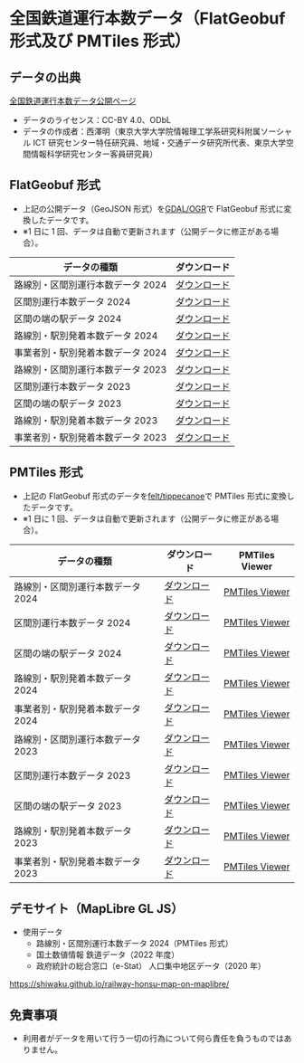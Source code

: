 # 全国鉄道運行本数データ（FlatGeobuf 形式及び PMTiles 形式）

## データの出典

[全国鉄道運行本数データ公開ページ](https://gtfs-gis.jp/railway_honsu/index.html)

- データのライセンス：CC-BY 4.0、ODbL
- データの作成者：西澤明（東京大学大学院情報理工学系研究科附属ソーシャル ICT 研究センター特任研究員、地域・交通データ研究所代表、東京大学空間情報科学研究センター客員研究員）

## FlatGeobuf 形式

- 上記の公開データ（GeoJSON 形式）を[GDAL/OGR](https://gdal.org/index.html)で FlatGeobuf 形式に変換したデータです。
- ※1 日に 1 回、データは自動で更新されます（公開データに修正がある場合）。

| データの種類                      | ダウンロード                                                                                                      |
| --------------------------------- | ----------------------------------------------------------------------------------------------------------------- |
| 路線別・区間別運行本数データ 2024 | [ダウンロード](https://shiwaku.github.io/gtfs-gis-railway-honsu-pmtiles/FlatGeobuf/unkohonsu2024_rosen_kukan.fgb) |
| 区間別運行本数データ 2024         | [ダウンロード](https://shiwaku.github.io/gtfs-gis-railway-honsu-pmtiles/FlatGeobuf/unkohonsu2024_kukan.fgb)       |
| 区間の端の駅データ 2024           | [ダウンロード](https://shiwaku.github.io/gtfs-gis-railway-honsu-pmtiles/FlatGeobuf/unkohonsu2024_kukan_eki.fgb)   |
| 路線別・駅別発着本数データ 2024   | [ダウンロード](https://shiwaku.github.io/gtfs-gis-railway-honsu-pmtiles/FlatGeobuf/unkohonsu2024_rosen_eki.fgb)   |
| 事業者別・駅別発着本数データ 2024 | [ダウンロード](https://shiwaku.github.io/gtfs-gis-railway-honsu-pmtiles/FlatGeobuf/unkohonsu2024_eki.fgb)         |
| 路線別・区間別運行本数データ 2023 | [ダウンロード](https://shiwaku.github.io/gtfs-gis-railway-honsu-pmtiles/FlatGeobuf/unkohonsu2023_rosen_kukan.fgb) |
| 区間別運行本数データ 2023         | [ダウンロード](https://shiwaku.github.io/gtfs-gis-railway-honsu-pmtiles/FlatGeobuf/unkohonsu2023_kukan.fgb)       |
| 区間の端の駅データ 2023           | [ダウンロード](https://shiwaku.github.io/gtfs-gis-railway-honsu-pmtiles/FlatGeobuf/unkohonsu2023_kukan_eki.fgb)   |
| 路線別・駅別発着本数データ 2023   | [ダウンロード](https://shiwaku.github.io/gtfs-gis-railway-honsu-pmtiles/FlatGeobuf/unkohonsu2023_rosen_eki.fgb)   |
| 事業者別・駅別発着本数データ 2023 | [ダウンロード](https://shiwaku.github.io/gtfs-gis-railway-honsu-pmtiles/FlatGeobuf/unkohonsu2023_eki.fgb)         |

## PMTiles 形式

- 上記の FlatGeobuf 形式のデータを[felt/tippecanoe](https://github.com/felt/tippecanoe)で PMTiles 形式に変換したデータです。
- ※1 日に 1 回、データは自動で更新されます（公開データに修正がある場合）。

| データの種類                      | ダウンロード                                                                                                       | PMTiles Viewer                                                                                                                                                                                 |
| --------------------------------- | ------------------------------------------------------------------------------------------------------------------ | ---------------------------------------------------------------------------------------------------------------------------------------------------------------------------------------------- |
| 路線別・区間別運行本数データ 2024 | [ダウンロード](https://shiwaku.github.io/gtfs-gis-railway-honsu-pmtiles/PMTiles/unkohonsu2024_rosen_kukan.pmtiles) | [PMTiles Viewer](https://protomaps.github.io/PMTiles/?url=https%3A%2F%2Fshiwaku.github.io%2Fgtfs-gis-railway-honsu-pmtiles%2FPMTiles%2Funkohonsu2024_rosen_kukan.pmtiles#map=4.44/36.4/136.63) |
| 区間別運行本数データ 2024         | [ダウンロード](https://shiwaku.github.io/gtfs-gis-railway-honsu-pmtiles/PMTiles/unkohonsu2024_kukan.pmtiles)       | [PMTiles Viewer](https://protomaps.github.io/PMTiles/?url=https%3A%2F%2Fshiwaku.github.io%2Fgtfs-gis-railway-honsu-pmtiles%2FPMTiles%2Funkohonsu2024_kukan.pmtiles#map=4.44/36.4/136.63)       |
| 区間の端の駅データ 2024           | [ダウンロード](https://shiwaku.github.io/gtfs-gis-railway-honsu-pmtiles/PMTiles/unkohonsu2024_kukan_eki.pmtiles)   | [PMTiles Viewer](https://protomaps.github.io/PMTiles/?url=https%3A%2F%2Fshiwaku.github.io%2Fgtfs-gis-railway-honsu-pmtiles%2FPMTiles%2Funkohonsu2024_kukan_eki.pmtiles#map=4.45/36.4/136.62)   |
| 路線別・駅別発着本数データ 2024   | [ダウンロード](https://shiwaku.github.io/gtfs-gis-railway-honsu-pmtiles/PMTiles/unkohonsu2024_rosen_eki.pmtiles)   | [PMTiles Viewer](https://protomaps.github.io/PMTiles/?url=https%3A%2F%2Fshiwaku.github.io%2Fgtfs-gis-railway-honsu-pmtiles%2FPMTiles%2Funkohonsu2024_rosen_eki.pmtiles#map=4.44/36.4/136.62)   |
| 事業者別・駅別発着本数データ 2024 | [ダウンロード](https://shiwaku.github.io/gtfs-gis-railway-honsu-pmtiles/PMTiles/unkohonsu2024_eki.pmtiles)         | [PMTiles Viewer](https://protomaps.github.io/PMTiles/?url=https%3A%2F%2Fshiwaku.github.io%2Fgtfs-gis-railway-honsu-pmtiles%2FPMTiles%2Funkohonsu2024_eki.pmtiles#map=4.44/36.4/136.62)         |
| 路線別・区間別運行本数データ 2023 | [ダウンロード](https://shiwaku.github.io/gtfs-gis-railway-honsu-pmtiles/PMTiles/unkohonsu2023_rosen_kukan.pmtiles) | [PMTiles Viewer](https://protomaps.github.io/PMTiles/?url=https%3A%2F%2Fshiwaku.github.io%2Fgtfs-gis-railway-honsu-pmtiles%2FPMTiles%2Funkohonsu2023_rosen_kukan.pmtiles#map=4.44/36.4/136.63) |
| 区間別運行本数データ 2023         | [ダウンロード](https://shiwaku.github.io/gtfs-gis-railway-honsu-pmtiles/PMTiles/unkohonsu2023_kukan.pmtiles)       | [PMTiles Viewer](https://protomaps.github.io/PMTiles/?url=https%3A%2F%2Fshiwaku.github.io%2Fgtfs-gis-railway-honsu-pmtiles%2FPMTiles%2Funkohonsu2023_kukan.pmtiles#map=4.44/36.4/136.63)       |
| 区間の端の駅データ 2023           | [ダウンロード](https://shiwaku.github.io/gtfs-gis-railway-honsu-pmtiles/PMTiles/unkohonsu2023_kukan_eki.pmtiles)   | [PMTiles Viewer](https://protomaps.github.io/PMTiles/?url=https%3A%2F%2Fshiwaku.github.io%2Fgtfs-gis-railway-honsu-pmtiles%2FPMTiles%2Funkohonsu2023_kukan_eki.pmtiles#map=4.45/36.4/136.62)   |
| 路線別・駅別発着本数データ 2023   | [ダウンロード](https://shiwaku.github.io/gtfs-gis-railway-honsu-pmtiles/PMTiles/unkohonsu2023_rosen_eki.pmtiles)   | [PMTiles Viewer](https://protomaps.github.io/PMTiles/?url=https%3A%2F%2Fshiwaku.github.io%2Fgtfs-gis-railway-honsu-pmtiles%2FPMTiles%2Funkohonsu2023_rosen_eki.pmtiles#map=4.44/36.4/136.62)   |
| 事業者別・駅別発着本数データ 2023 | [ダウンロード](https://shiwaku.github.io/gtfs-gis-railway-honsu-pmtiles/PMTiles/unkohonsu2023_eki.pmtiles)         | [PMTiles Viewer](https://protomaps.github.io/PMTiles/?url=https%3A%2F%2Fshiwaku.github.io%2Fgtfs-gis-railway-honsu-pmtiles%2FPMTiles%2Funkohonsu2023_eki.pmtiles#map=4.44/36.4/136.62)         |

## デモサイト（MapLibre GL JS）

- 使用データ
  - 路線別・区間別運行本数データ 2024（PMTiles 形式）
  - 国土数値情報 鉄道データ（2022 年度）
  - 政府統計の総合窓口（e-Stat） 人口集中地区データ（2020 年）

https://shiwaku.github.io/railway-honsu-map-on-maplibre/

## 免責事項

- 利用者がデータを用いて行う一切の行為について何ら責任を負うものではありません。
